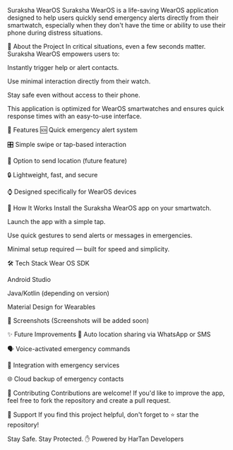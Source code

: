 Suraksha WearOS
Suraksha WearOS is a life-saving WearOS application designed to help users quickly send emergency alerts directly from their smartwatch, especially when they don't have the time or ability to use their phone during distress situations.

📱 About the Project
In critical situations, even a few seconds matter.
Suraksha WearOS empowers users to:

Instantly trigger help or alert contacts.

Use minimal interaction directly from their watch.

Stay safe even without access to their phone.

This application is optimized for WearOS smartwatches and ensures quick response times with an easy-to-use interface.

🚀 Features
🆘 Quick emergency alert system

🎛️ Simple swipe or tap-based interaction

📍 Option to send location (future feature)

🔒 Lightweight, fast, and secure

⌚ Designed specifically for WearOS devices

🔧 How It Works
Install the Suraksha WearOS app on your smartwatch.

Launch the app with a simple tap.

Use quick gestures to send alerts or messages in emergencies.

Minimal setup required — built for speed and simplicity.

🛠️ Tech Stack
Wear OS SDK

Android Studio

Java/Kotlin (depending on version)

Material Design for Wearables

📸 Screenshots
(Screenshots will be added soon)

✨ Future Improvements
🚨 Auto location sharing via WhatsApp or SMS

🗣️ Voice-activated emergency commands

🔗 Integration with emergency services

🌐 Cloud backup of emergency contacts

🤝 Contributing
Contributions are welcome!
If you'd like to improve the app, feel free to fork the repository and create a pull request.


🌟 Support
If you find this project helpful, don't forget to ⭐ star the repository!

Stay Safe. Stay Protected.
✋ Powered by HarTan Developers
